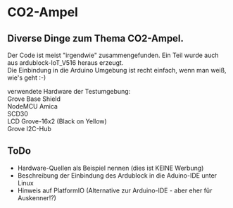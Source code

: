 # CO2-Ampel

## Diverse Dinge zum Thema CO2-Ampel.  

Der Code ist meist "irgendwie" zusammengefunden. Ein Teil wurde auch aus ardublock-IoT_V516 heraus erzeugt.  
Die Einbindung in die Arduino Umgebung ist recht einfach, wenn man weiß, wie's geht :-)  


verwendete Hardware der Testumgebung:  
Grove Base Shield  
NodeMCU Amica  
SCD30  
LCD Grove-16x2 (Black on Yellow)  
Grove I2C-Hub  


## ToDo
- Hardware-Quellen als Beispiel nennen (dies ist KEINE Werbung)  
- Beschreibung der Einbindung des Ardublock in die Aduino-IDE unter Linux  
- Hinweis auf PlatformIO (Alternative zur Arduino-IDE - aber eher für Auskenner!?)  
